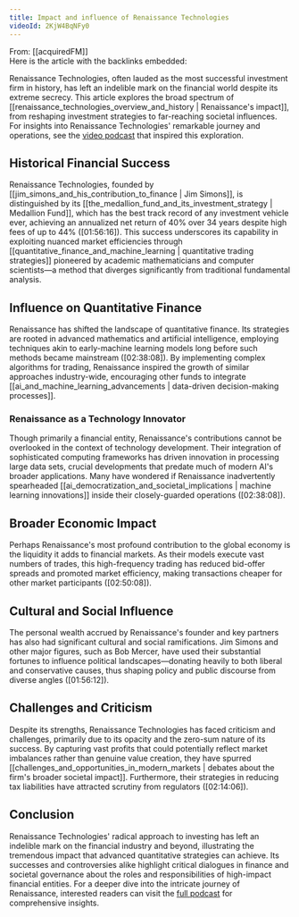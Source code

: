 ```yaml
---
title: Impact and influence of Renaissance Technologies
videoId: 2KjW4BqNFy0
---
```


From: [[acquiredFM]] <br/> 
Here is the article with the backlinks embedded:

Renaissance Technologies, often lauded as the most successful investment firm in history, has left an indelible mark on the financial world despite its extreme secrecy. This article explores the broad spectrum of [[renaissance_technologies_overview_and_history | Renaissance's impact]], from reshaping investment strategies to far-reaching societal influences. For insights into Renaissance Technologies' remarkable journey and operations, see the [video podcast](#) that inspired this exploration.

## Historical Financial Success

Renaissance Technologies, founded by [[jim_simons_and_his_contribution_to_finance | Jim Simons]], is distinguished by its [[the_medallion_fund_and_its_investment_strategy | Medallion Fund]], which has the best track record of any investment vehicle ever, achieving an annualized net return of 40% over 34 years despite high fees of up to 44% (<a class="yt-timestamp" data-t="01:56:16">[01:56:16]</a>). This success underscores its capability in exploiting nuanced market efficiencies through [[quantitative_finance_and_machine_learning | quantitative trading strategies]] pioneered by academic mathematicians and computer scientists—a method that diverges significantly from traditional fundamental analysis.

## Influence on Quantitative Finance

Renaissance has shifted the landscape of quantitative finance. Its strategies are rooted in advanced mathematics and artificial intelligence, employing techniques akin to early-machine learning models long before such methods became mainstream (<a class="yt-timestamp" data-t="02:38:08">[02:38:08]</a>). By implementing complex algorithms for trading, Renaissance inspired the growth of similar approaches industry-wide, encouraging other funds to integrate [[ai_and_machine_learning_advancements | data-driven decision-making processes]].

### Renaissance as a Technology Innovator

Though primarily a financial entity, Renaissance's contributions cannot be overlooked in the context of technology development. Their integration of sophisticated computing frameworks has driven innovation in processing large data sets, crucial developments that predate much of modern AI's broader applications. Many have wondered if Renaissance inadvertently spearheaded [[ai_democratization_and_societal_implications | machine learning innovations]] inside their closely-guarded operations (<a class="yt-timestamp" data-t="02:38:08">[02:38:08]</a>).

## Broader Economic Impact

Perhaps Renaissance's most profound contribution to the global economy is the liquidity it adds to financial markets. As their models execute vast numbers of trades, this high-frequency trading has reduced bid-offer spreads and promoted market efficiency, making transactions cheaper for other market participants (<a class="yt-timestamp" data-t="02:50:08">[02:50:08]</a>).

## Cultural and Social Influence

The personal wealth accrued by Renaissance's founder and key partners has also had significant cultural and social ramifications. Jim Simons and other major figures, such as Bob Mercer, have used their substantial fortunes to influence political landscapes—donating heavily to both liberal and conservative causes, thus shaping policy and public discourse from diverse angles (<a class="yt-timestamp" data-t="01:56:12">[01:56:12]</a>).

## Challenges and Criticism

Despite its strengths, Renaissance Technologies has faced criticism and challenges, primarily due to its opacity and the zero-sum nature of its success. By capturing vast profits that could potentially reflect market imbalances rather than genuine value creation, they have spurred [[challenges_and_opportunities_in_modern_markets | debates about the firm's broader societal impact]]. Furthermore, their strategies in reducing tax liabilities have attracted scrutiny from regulators (<a class="yt-timestamp" data-t="02:14:06">[02:14:06]</a>).

## Conclusion

Renaissance Technologies' radical approach to investing has left an indelible mark on the financial industry and beyond, illustrating the tremendous impact that advanced quantitative strategies can achieve. Its successes and controversies alike highlight critical dialogues in finance and societal governance about the roles and responsibilities of high-impact financial entities. For a deeper dive into the intricate journey of Renaissance, interested readers can visit the [full podcast](#) for comprehensive insights.